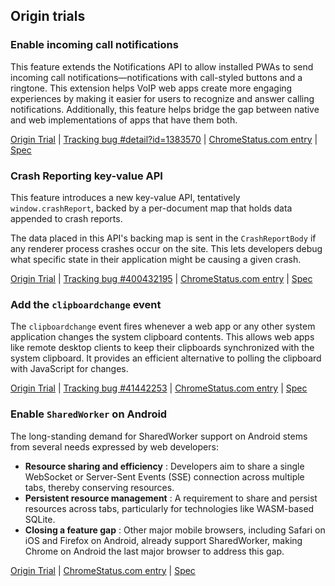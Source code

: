 ## Origin trials

### Enable incoming call notifications

This feature extends the Notifications API to allow installed PWAs to send incoming call notifications—notifications with call-styled buttons and a ringtone. This extension helps VoIP web apps create more engaging experiences by making it easier for users to recognize and answer calling notifications. Additionally, this feature helps bridge the gap between native and web implementations of apps that have them both.

[Origin Trial](https://developer.chrome.com/origintrials/#/register_trial/2876111312029483009) | [Tracking bug #detail?id=1383570](https://issues.chromium.org/issues/detail?id=1383570) | [ChromeStatus.com entry](https://chromestatus.com/feature/5110990717321216) | [Spec](https://notifications.spec.whatwg.org)

### Crash Reporting key-value API

This feature introduces a new key-value API, tentatively `window.crashReport`, backed by a per-document map that holds data appended to crash reports.

The data placed in this API's backing map is sent in the `CrashReportBody` if any renderer process crashes occur on the site. This lets developers debug what specific state in their application might be causing a given crash.

[Origin Trial](https://developer.chrome.com/origintrials/#/register_trial/1304355042077179905) | [Tracking bug #400432195](https://issues.chromium.org/issues/400432195) | [ChromeStatus.com entry](https://chromestatus.com/feature/6228675846209536) | [Spec](https://github.com/WICG/crash-reporting/pull/37)

### Add the `clipboardchange` event

The `clipboardchange` event fires whenever a web app or any other system application changes the system clipboard contents. This allows web apps like remote desktop clients to keep their clipboards synchronized with the system clipboard. It provides an efficient alternative to polling the clipboard with JavaScript for changes.

[Origin Trial](https://developer.chrome.com/origintrials/#/register_trial/137922738588221441) | [Tracking bug #41442253](https://issues.chromium.org/issues/41442253) | [ChromeStatus.com entry](https://chromestatus.com/feature/5085102657503232) | [Spec](https://github.com/w3c/clipboard-apis/pull/239)

### Enable `SharedWorker` on Android

The long-standing demand for SharedWorker support on Android stems from several needs expressed by web developers:

  * **Resource sharing and efficiency** : Developers aim to share a single WebSocket or Server-Sent Events (SSE) connection across multiple tabs, thereby conserving resources.
  * **Persistent resource management** : A requirement to share and persist resources across tabs, particularly for technologies like WASM-based SQLite.
  * **Closing a feature gap** : Other major mobile browsers, including Safari on iOS and Firefox on Android, already support SharedWorker, making Chrome on Android the last major browser to address this gap.

[Origin Trial](https://developer.chrome.com/origintrials/#/register_trial/4101090410674257921) | [ChromeStatus.com entry](https://chromestatus.com/feature/6265472244514816) | [Spec](https://html.spec.whatwg.org/multipage/workers.html#shared-workers-and-the-sharedworker-interface)
